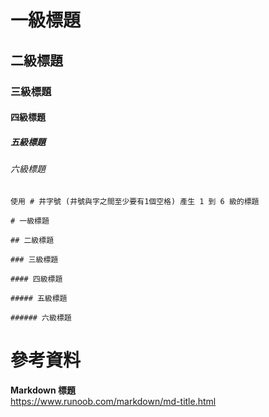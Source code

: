 # 一級標題

## 二級標題

### 三級標題

#### 四級標題

##### 五級標題

###### 六級標題
 
```
使用 # 井字號 (井號與字之間至少要有1個空格) 產生 1 到 6 級的標題

# 一級標題

## 二級標題

### 三級標題

#### 四級標題

##### 五級標題

###### 六級標題
```

# 參考資料

**Markdown 標題**  
<https://www.runoob.com/markdown/md-title.html>

